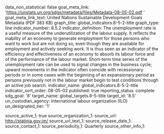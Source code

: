 data_non_statistical: false
goal_meta_link: 'https://unstats.un.org/sdgs/metadata/files/Metadata-08-05-02.pdf '
goal_meta_link_text: United Nations Sustainable Development Goals Metadata (PDF 383
  KB)
graph_title: global_indicators.8-5-2-title
graph_type: line
indicator_number: 8.5.2
indicator_definition: The unemployment rate is a useful measure of the underutilization
  of the labour supply. It reflects the inability of an economy to generate employment
  for those persons who want to work but are not doing so, even though they are available
  for employment and actively seeking work. It is thus seen as an indicator of the
  efficiency and effectiveness of an economy to absorb its labour force and of the
  performance of the labour market. Short-term time series of the unemployment rate
  can be used to signal changes in the business cycle; upward movements in the indicator
  often coincide with recessionary periods or in some cases with the beginning of
  an expansionary period as persons previously not in the labour market begin to test
  conditions through an active job search.
indicator_name: global_indicators.8-5-2-title
indicator_sort_order: 08-05-02
published: true
reporting_status: complete
sdg_goal: '8'
target_name: global_targets.8-5-title
target_id: '8.5'
un_custodian_agency: International labour organization (ILO)
un_designated_tier: '1'

source_active_1: true
source_organization_1: 
source_url: http://statinja.gov.jm/
source_url_text_1: 
source_release_date_1: 
source_contact_1: 
source_periodicity_1: Quarterly
source_other_info_1: 